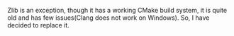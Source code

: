 Zlib is an exception, though it has a working CMake build system, it is quite old and has few issues(Clang does not work on Windows). So, I have decided to replace it.